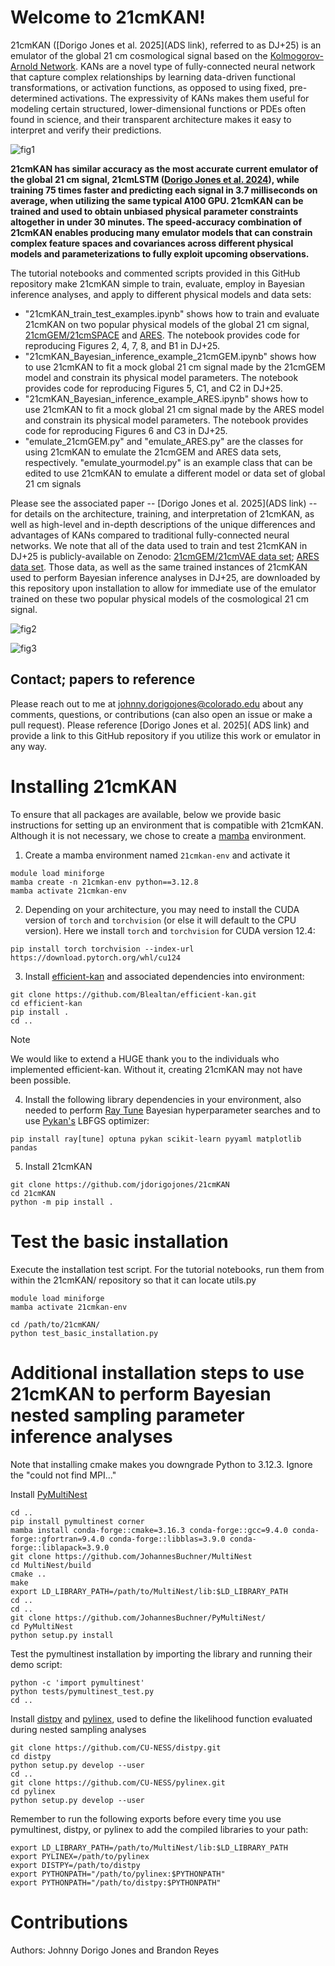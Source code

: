 # Welcome to 21cmKAN! 

21cmKAN ([Dorigo Jones et al. 2025](ADS link), referred to as DJ+25) is an emulator of the global 21 cm cosmological signal based on the [Kolmogorov-Arnold Network](https://ui.adsabs.harvard.edu/abs/2024arXiv240419756L/abstract). KANs are a novel type of fully-connected neural network that capture complex relationships by learning data-driven functional transformations, or activation functions, as opposed to using fixed, pre-determined activations. The expressivity of KANs makes them useful for modeling certain structured, lower-dimensional functions or PDEs often found in science, and their transparent architecture makes it easy to interpret and verify their predictions.

![fig1](https://github.com/user-attachments/assets/a6adb679-e564-4f80-bb70-4f991fe77323)

**21cmKAN has similar accuracy as the most accurate current emulator of the global 21 cm signal, 21cmLSTM ([Dorigo Jones et al. 2024](https://ui.adsabs.harvard.edu/abs/2024ApJ...977...19D/abstract)), while training 75 times faster and predicting each signal in 3.7 milliseconds on average, when utilizing the same typical A100 GPU. 21cmKAN can be trained and used to obtain unbiased physical parameter constraints altogether in under 30 minutes. The speed-accuracy combination of 21cmKAN enables producing many emulator models that can constrain complex feature spaces and covariances across different physical models and parameterizations to fully exploit upcoming observations.**

The tutorial notebooks and commented scripts provided in this GitHub repository make 21cmKAN simple to train, evaluate, employ in Bayesian inference analyses, and apply to different physical models and data sets:
- "21cmKAN_train_test_examples.ipynb" shows how to train and evaluate 21cmKAN on two popular physical models of the global 21 cm signal, [21cmGEM/21cmSPACE](https://ui.adsabs.harvard.edu/abs/2020MNRAS.495.4845C/abstract) and [ARES](https://github.com/mirochaj/ares). The notebook provides code for reproducing Figures 2, 4, 7, 8, and B1 in DJ+25.
- "21cmKAN_Bayesian_inference_example_21cmGEM.ipynb" shows how to use 21cmKAN to fit a mock global 21 cm signal made by the 21cmGEM model and constrain its physical model parameters. The notebook provides code for reproducing Figures 5, C1, and C2 in DJ+25.
- "21cmKAN_Bayesian_inference_example_ARES.ipynb" shows how to use 21cmKAN to fit a mock global 21 cm signal made by the ARES model and constrain its physical model parameters. The notebook provides code for reproducing Figures 6 and C3 in DJ+25.
- "emulate_21cmGEM.py" and "emulate_ARES.py" are the classes for using 21cmKAN to emulate the 21cmGEM and ARES data sets, respectively. "emulate_yourmodel.py" is an example class that can be edited to use 21cmKAN to emulate a different model or data set of global 21 cm signals
  
Please see the associated paper -- [Dorigo Jones et al. 2025](ADS link) -- for details on the architecture, training, and interpretation of 21cmKAN, as well as high-level and in-depth descriptions of the unique differences and advantages of KANs compared to traditional fully-connected neural networks. We note that all of the data used to train and test 21cmKAN in DJ+25 is publicly-available on Zenodo: [21cmGEM/21cmVAE data set](https://zenodo.org/records/5084114); [ARES data set](https://zenodo.org/records/13840725). Those data, as well as the same trained instances of 21cmKAN used to perform Bayesian inference analyses in DJ+25, are downloaded by this repository upon installation to allow for immediate use of the emulator trained on these two popular physical models of the cosmological 21 cm signal.

![fig2](https://github.com/user-attachments/assets/6b15d924-283f-48cc-b9c0-90d5efe0b8d6)

![fig3](https://github.com/user-attachments/assets/ac005c4f-d8d9-4947-8e86-5294afa28edb)

## Contact; papers to reference
Please reach out to me at johnny.dorigojones@colorado.edu about any comments, questions, or contributions (can also open an issue or make a pull request). Please reference [Dorigo Jones et al. 2025](
ADS link) and provide a link to this GitHub repository if you utilize this work or emulator in any way.

# Installing 21cmKAN

To ensure that all packages are available, below we provide basic instructions
for setting up an environment that is compatible with 21cmKAN. Although it is not 
necessary, we chose to create a [mamba](https://mamba.readthedocs.io/en/latest/user_guide/mamba.html) environment. 

1. Create a mamba environment named `21cmkan-env` and activate it
```
module load miniforge
mamba create -n 21cmkan-env python==3.12.8
mamba activate 21cmkan-env
```
2. Depending on your architecture, you may need to install the CUDA version of `torch` and `torchvision` (or else it will default to the CPU version). Here we install `torch` and `torchvision` for CUDA version 12.4:
```
pip install torch torchvision --index-url https://download.pytorch.org/whl/cu124
```

3. Install [efficient-kan](https://github.com/Blealtan/efficient-kan) and associated dependencies into environment:
```
git clone https://github.com/Blealtan/efficient-kan.git
cd efficient-kan
pip install .
cd ..
```
> [!NOTE]
> We would like to extend a HUGE thank you to the individuals who implemented efficient-kan. Without it, creating 21cmKAN may not have been possible.

4. Install the following library dependencies in your environment, also needed to perform [Ray Tune](https://docs.ray.io/en/latest/ray-overview/installation.html) Bayesian hyperparameter searches and to use [Pykan's](https://github.com/KindXiaoming/pykan) LBFGS optimizer:
```
pip install ray[tune] optuna pykan scikit-learn pyyaml matplotlib pandas 
```

5. Install 21cmKAN
```
git clone https://github.com/jdorigojones/21cmKAN
cd 21cmKAN
python -m pip install .
```

# Test the basic installation

Execute the installation test script. For the tutorial notebooks, run them from within the 21cmKAN/ repository so that it can locate utils.py
```
module load miniforge
mamba activate 21cmkan-env

cd /path/to/21cmKAN/
python test_basic_installation.py
```

# Additional installation steps to use 21cmKAN to perform Bayesian nested sampling parameter inference analyses

Note that installing cmake makes you downgrade Python to 3.12.3. Ignore the "could not find MPI..."

Install [PyMultiNest](https://johannesbuchner.github.io/PyMultiNest/install.html)
```
cd ..
pip install pymultinest corner
mamba install conda-forge::cmake=3.16.3 conda-forge::gcc=9.4.0 conda-forge::gfortran=9.4.0 conda-forge::libblas=3.9.0 conda-forge::liblapack=3.9.0
git clone https://github.com/JohannesBuchner/MultiNest
cd MultiNest/build
cmake ..
make
export LD_LIBRARY_PATH=/path/to/MultiNest/lib:$LD_LIBRARY_PATH
cd ..
cd ..
git clone https://github.com/JohannesBuchner/PyMultiNest/
cd PyMultiNest
python setup.py install
```
Test the pymultinest installation by importing the library and running their demo script:
```
python -c 'import pymultinest'
python tests/pymultinest_test.py
cd ..
```

Install [distpy](https://github.com/CU-NESS/distpy) and [pylinex](https://github.com/CU-NESS/pylinex/tree/master), used to define the likelihood function evaluated during nested sampling analyses
```
git clone https://github.com/CU-NESS/distpy.git
cd distpy
python setup.py develop --user
cd ..
git clone https://github.com/CU-NESS/pylinex.git
cd pylinex
python setup.py develop --user
```

Remember to run the following exports before every time you use pymultinest, distpy, or pylinex to add the compiled libraries to your path:
```
export LD_LIBRARY_PATH=/path/to/MultiNest/lib:$LD_LIBRARY_PATH
export PYLINEX=/path/to/pylinex
export DISTPY=/path/to/distpy
export PYTHONPATH="/path/to/pylinex:$PYTHONPATH"
export PYTHONPATH="/path/to/distpy:$PYTHONPATH"
```

# Contributions
Authors: Johnny Dorigo Jones and Brandon Reyes
